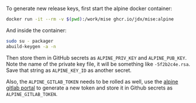 To generate new release keys, first start the alpine docker container:

```bash
docker run -it --rm -v $(pwd):/work/mise ghcr.io/jdx/mise:alpine
```

And inside the container:

```bash
sudo su - packager
abuild-keygen -a -n
```

Then store them in GitHub secrets as `ALPINE_PRIV_KEY` and `ALPINE_PUB_KEY`.
Note the name of the private key file, it will be something like `-5f2b2c4e.rsa`.
Save that string as `ALPINE_KEY_ID` as another secret.

Also, the `ALPINE_GITLAB_TOKEN` needs to be rolled as well, use the [alpine gitlab portal](https://gitlab.alpinelinux.org/-/user_settings/personal_access_tokens)
to generate a new token and store it in Github secrets as `ALPINE_GITLAB_TOKEN`.
